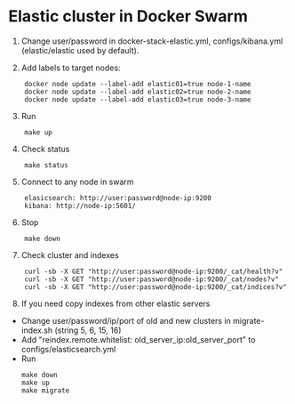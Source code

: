 # Elastic cluster in Docker Swarm

1. Change user/password in docker-stack-elastic.yml, configs/kibana.yml (elastic/elastic used by default).

2. Add labels to target nodes:
```
    docker node update --label-add elastic01=true node-1-name
    docker node update --label-add elastic02=true node-2-name
    docker node update --label-add elastic03=true node-3-name
```

3. Run
```
    make up
```

4. Check status
```
    make status
```

5. Connect to any node in swarm
```
    elasicsearch: http://user:password@node-ip:9200
    kibana: http://node-ip:5601/
```

6. Stop
```
    make down
```

7. Check cluster and indexes
```
    curl -sb -X GET "http://user:password@node-ip:9200/_cat/health?v"
    curl -sb -X GET "http://user:password@node-ip:9200/_cat/nodes?v"
    curl -sb -X GET "http://user:password@node-ip:9200/_cat/indices?v"

```

8. If you need copy indexes from other elastic servers

  - Change user/password/ip/port of old and new clusters in migrate-index.sh (string 5, 6, 15, 16)
  - Add "reindex.remote.whitelist: old_server_ip:old_server_port" to configs/elasticsearch.yml
  - Run 
    ```
    make down
    make up
    make migrate
    ```
 
